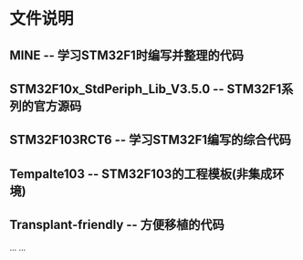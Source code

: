 # 文件说明

## MINE -- 学习STM32F1时编写并整理的代码

## STM32F10x_StdPeriph_Lib_V3.5.0 -- STM32F1系列的官方源码

## STM32F103RCT6 -- 学习STM32F1编写的综合代码

## Tempalte103 -- STM32F103的工程模板(非集成环境)

## Transplant-friendly -- 方便移植的代码

... ...